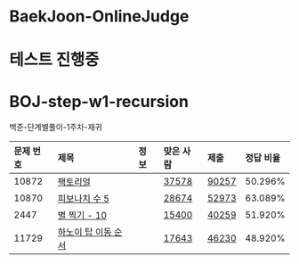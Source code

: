 # BaekJoon-OnlineJudge
# 테스트 진행중

# BOJ-step-w1-recursion
백준-단계별풀이-1주차-재귀


| 문제 번호 | 제목                                                         | 정보 | 맞은 사람                                                    | 제출                                                     | 정답 비율 |
| :-------- | :----------------------------------------------------------- | :--- | :----------------------------------------------------------- | :------------------------------------------------------- | :-------- |
| 10872     | [팩토리얼](https://www.acmicpc.net/problem/10872)            |      | [37578](https://www.acmicpc.net/status?problem_id=10872&result_id=4) | [90257](https://www.acmicpc.net/status?problem_id=10872) | 50.296%   |
| 10870     | [피보나치 수 5](https://www.acmicpc.net/problem/10870)       |      | [28674](https://www.acmicpc.net/status?problem_id=10870&result_id=4) | [52973](https://www.acmicpc.net/status?problem_id=10870) | 63.089%   |
| 2447      | [별 찍기 - 10](https://www.acmicpc.net/problem/2447)         |      | [15400](https://www.acmicpc.net/status?problem_id=2447&result_id=4) | [40259](https://www.acmicpc.net/status?problem_id=2447)  | 51.920%   |
| 11729     | [하노이 탑 이동 순서](https://www.acmicpc.net/problem/11729) |      | [17643](https://www.acmicpc.net/status?problem_id=11729&result_id=4) | [46230](https://www.acmicpc.net/status?problem_id=11729) | 48.920%   |
